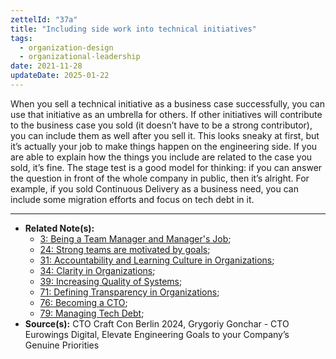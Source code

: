 ```yaml
---
zettelId: "37a"
title: "Including side work into technical initiatives"
tags:
  - organization-design
  - organizational-leadership
date: 2021-11-28
updateDate: 2025-01-22
---
```


When you sell a technical initiative as a business case successfully, you can use that initiative as an umbrella for others. If other initiatives will contribute to the business case you sold (it doesn’t have to be a strong contributor), you can include them as well after you sell it. This looks sneaky at first, but it’s actually your job to make things happen on the engineering side. If you are able to explain how the things you include are related to the case you sold, it’s fine. The stage test is a good model for thinking: if you can answer the question in front of the whole company in public, then it’s alright. For example, if you sold Continuous Delivery as a business need, you can include some migration efforts and focus on tech debt in it.

---

- **Related Note(s):**
  - [3: Being a Team Manager and Manager's Job](/notes/3/);
  - [24: Strong teams are motivated by goals](/notes/24/);
  - [31: Accountability and Learning Culture in Organizations](/notes/31/);
  - [34: Clarity in Organizations](/notes/34/);
  - [39: Increasing Quality of Systems](/notes/39/);
  - [71: Defining Transparency in Organizations](/notes/71/);
  - [76: Becoming a CTO](/notes/76/);
  - [79: Managing Tech Debt](/notes/79/);
- **Source(s):** CTO Craft Con Berlin 2024, Grygoriy Gonchar - CTO Eurowings Digital, Elevate Engineering Goals to your Company’s Genuine Priorities
